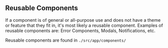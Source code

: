 Reusable Components
-----------
If a component is of general or all-purpose use and does not have a theme or feature that they fit in, it's most likely a reusable component. Examples of reusable components are: Error Components, Modals, Notifications, etc.

Reusable components are found in `./src/app/components/`
